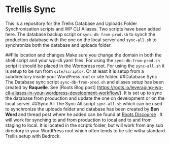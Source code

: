 # Trellis Sync
This is a repository for the Trellis Database and Uploads Folder Synchronisation scripts and WP CLI Aliases. Two scripts have been added here. The database backup script or `sync-db-from-prod.sh` to synch the production database with the one on the local server and `sync-all.sh` to synchronize both the database and uploads folder.

##File location and changes
Make sure you change the domain in both the shell script and your wp-cli.yaml files. For using the `sync-db-from-prod.sh` script it should be placed in the Wordpress root. For using the `sync-all.sh` it is setup to be run from `site/scripts/`. Or at least it is setup from a subdirectory inside your WordPress root or site folder.
##Database Sync
The Database sync script `sync-db-from-prod.sh` and aliases setup has been created by **Raquelle**. See [Roots Blog post] (https://roots.io/leveraging-wp-cli-aliases-in-your-wordpress-development-workflow/). It is set up to sync the database from production and update the one on development or on the local server.
##Sync All
The Sync All script `sync-all.sh` which can be used to synchronize the uploads folder and database has been created by **Ben Word** and thread post where he added can be found at [Roots Discourse]( https://discourse.roots.io/t/leveraging-wp-cli-aliases-in-your-wordpress-development-workflow/8414/12) . It will work for synching to and from production to local and to and from staging to local. It is located in the scripts folder, but will work from any sub directory in your WordPress root which often tends to be site witha standard Trellis setup with Bedrock.
